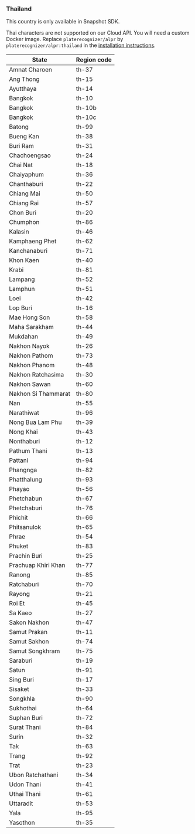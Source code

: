 ### Thailand

<aside class="warn">
This country is only available in Snapshot SDK.
</aside>

Thai characters are not supported on our Cloud API. You will need a custom Docker image.
Replace `platerecognizer/alpr` by `platerecognizer/alpr:thailand` in the [installation instructions](https://app.platerecognizer.com/sdk/).

| State               | Region code |
| ------------------- | ----------- |
| Amnat Charoen       | th-37       |
| Ang Thong           | th-15       |
| Ayutthaya           | th-14       |
| Bangkok             | th-10       |
| Bangkok             | th-10b      |
| Bangkok             | th-10c      |
| Batong              | th-99       |
| Bueng Kan           | th-38       |
| Buri Ram            | th-31       |
| Chachoengsao        | th-24       |
| Chai Nat            | th-18       |
| Chaiyaphum          | th-36       |
| Chanthaburi         | th-22       |
| Chiang Mai          | th-50       |
| Chiang Rai          | th-57       |
| Chon Buri           | th-20       |
| Chumphon            | th-86       |
| Kalasin             | th-46       |
| Kamphaeng Phet      | th-62       |
| Kanchanaburi        | th-71       |
| Khon Kaen           | th-40       |
| Krabi               | th-81       |
| Lampang             | th-52       |
| Lamphun             | th-51       |
| Loei                | th-42       |
| Lop Buri            | th-16       |
| Mae Hong Son        | th-58       |
| Maha Sarakham       | th-44       |
| Mukdahan            | th-49       |
| Nakhon Nayok        | th-26       |
| Nakhon Pathom       | th-73       |
| Nakhon Phanom       | th-48       |
| Nakhon Ratchasima   | th-30       |
| Nakhon Sawan        | th-60       |
| Nakhon Si Thammarat | th-80       |
| Nan                 | th-55       |
| Narathiwat          | th-96       |
| Nong Bua Lam Phu    | th-39       |
| Nong Khai           | th-43       |
| Nonthaburi          | th-12       |
| Pathum Thani        | th-13       |
| Pattani             | th-94       |
| Phangnga            | th-82       |
| Phatthalung         | th-93       |
| Phayao              | th-56       |
| Phetchabun          | th-67       |
| Phetchaburi         | th-76       |
| Phichit             | th-66       |
| Phitsanulok         | th-65       |
| Phrae               | th-54       |
| Phuket              | th-83       |
| Prachin Buri        | th-25       |
| Prachuap Khiri Khan | th-77       |
| Ranong              | th-85       |
| Ratchaburi          | th-70       |
| Rayong              | th-21       |
| Roi Et              | th-45       |
| Sa Kaeo             | th-27       |
| Sakon Nakhon        | th-47       |
| Samut Prakan        | th-11       |
| Samut Sakhon        | th-74       |
| Samut Songkhram     | th-75       |
| Saraburi            | th-19       |
| Satun               | th-91       |
| Sing Buri           | th-17       |
| Sisaket             | th-33       |
| Songkhla            | th-90       |
| Sukhothai           | th-64       |
| Suphan Buri         | th-72       |
| Surat Thani         | th-84       |
| Surin               | th-32       |
| Tak                 | th-63       |
| Trang               | th-92       |
| Trat                | th-23       |
| Ubon Ratchathani    | th-34       |
| Udon Thani          | th-41       |
| Uthai Thani         | th-61       |
| Uttaradit           | th-53       |
| Yala                | th-95       |
| Yasothon            | th-35       |
